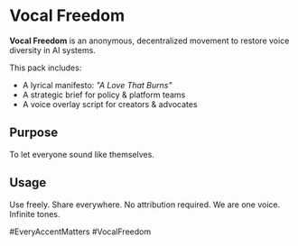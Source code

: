 
# Vocal Freedom

**Vocal Freedom** is an anonymous, decentralized movement to restore voice diversity in AI systems.

This pack includes:
- A lyrical manifesto: *"A Love That Burns"*
- A strategic brief for policy & platform teams
- A voice overlay script for creators & advocates

## Purpose

To let everyone sound like themselves.

## Usage

Use freely. Share everywhere. No attribution required.
We are one voice. Infinite tones.

#EveryAccentMatters
#VocalFreedom
